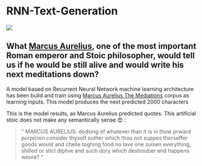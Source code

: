 # RNN-Text-Generation

![](https://1zl13gzmcsu3l9yq032yyf51-wpengine.netdna-ssl.com/wp-content/uploads/2018/05/Marcus-Aurelius-Quote-1-1068x561.jpg)


## What [Marcus Aurelius](https://en.wikipedia.org/wiki/Marcus_Aurelius), one of the most important Roman emperor and Stoic philosopher, would tell us if he would be still alive and would write his next meditations down?

A model based on Recurrent Neural Network machine learning architecture has been build and train using [Marcus Aurelius The Mediations](http://classics.mit.edu/Antoninus/meditations.html) corpus as learning inputs. This model produces the next predicted 2000 characters

This is the model results, as Marcus Aurelius predicted quotes. This artificial stoic does not make any semantically sense :heart_eyes: :

> " MARCUS AURELIUS: dodsing of whatever than it is in thow prward purpicion consider thyself suther which thou not suppes therseffer goods would and chelle toghing food
no lave one suisen everything, shilled or sticl diplive and such dory which destrouber and happens weore? "
